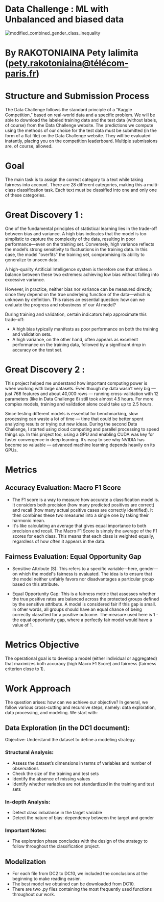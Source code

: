 # Data Challenge : ML with Unbalanced and biased data
![modified_combined_gender_class_inequality](https://github.com/user-attachments/assets/88b30289-6c95-4ca2-9bee-5ce595625394)


# By RAKOTONIAINA Pety Ialimita (pety.rakotoniaina@télécom-paris.fr)

# Structure and Submission Process
The Data Challenge follows the standard principle of a “Kaggle Competition,” based on real-world data and a specific problem. We will be able to download the labeled training data and the test data (without labels, of course) from the Data Challenge website. The predictions we compute using the methods of our choice for the test data must be submitted (in the form of a flat file) on the Data Challenge website. They will be evaluated instantly, placing you on the competition leaderboard. Multiple submissions are, of course, allowed.

# Goal
The main task is to assign the correct category to a text while taking fairness into account. There are 28 different categories, making this a multi-class classification task. Each text must be classified into one and only one of these categories. 

# Great Discovery 1 :
One of the fundamental principles of statistical learning lies in the trade-off between bias and variance. A high bias indicates that the model is too simplistic to capture the complexity of the data, resulting in poor performance—even on the training set. Conversely, high variance reflects the model’s strong sensitivity to fluctuations in the training data. In this case, the model "overfits" the training set, compromising its ability to generalize to unseen data.

A high-quality Artificial Intelligence system is therefore one that strikes a balance between these two extremes: achieving low bias without falling into excessive variance.

However, in practice, neither bias nor variance can be measured directly, since they depend on the true underlying function of the data—which is unknown by definition. This raises an essential question: how can we evaluate the progress and robustness of our AI model?

During training and validation, certain indicators help approximate this trade-off:
- A high bias typically manifests as poor performance on both the training and validation sets.
- A high variance, on the other hand, often appears as excellent performance on the training data, followed by a significant drop in accuracy on the test set.

# Great Discovery 2 : 
This project helped me understand how important computing power is when working with large datasets. Even though my data wasn’t very big — just 768 features and about 40,000 rows — running cross-validation with 12 parameters (like in Data Challenge 6) still took almost 4.5 hours. For more complex models, training and validation alone could take up to 2.5 hours.

Since testing different models is essential for benchmarking, slow processing can waste a lot of time — time that could be better spent analyzing results or trying out new ideas. During the second Data Challenge, I started using cloud computing and parallel processing to speed things up. In this project too, using a GPU and enabling CUDA was key for faster convergence in deep learning. It’s easy to see why NVIDIA has become so valuable — advanced machine learning depends heavily on its GPUs.

# Metrics
## Accuracy Evaluation: Macro F1 Score
- The F1 score is a way to measure how accurate a classification model is. It considers both precision (how many predicted positives are correct) and recall (how many actual positive cases are correctly identified). It then combines these two measures into a single one by taking their harmonic mean. 
- It's like calculating an average that gives equal importance to both precision and recall. The Macro F1 Score is simply the average of the F1 scores for each class. This means that each class is weighted equally, regardless of how often it appears in the data.

## Fairness Evaluation: Equal Opportunity Gap
- Sensitive Attribute (S): This refers to a specific variable—here, gender—on which the model's fairness is evaluated. The idea is to ensure that the model neither unfairly favors nor disadvantages a particular group based on this attribute.

- Equal Opportunity Gap: This is a fairness metric that assesses whether the true positive rates are balanced across the protected groups defined by the sensitive attribute. A model is considered fair if this gap is small. In other words, all groups should have an equal chance of being correctly classified for a positive outcome. The measure used here is 1 - the equal opportunity gap, where a perfectly fair model would have a value of 1.

# Metrics Objective
The operational goal is to develop a model (either individual or aggregated) that maximizes both accuracy (high Macro F1 Score) and fairness (fairness criterion close to 1).

# Work Approach
The question arises: how can we achieve our objective?
In general, we follow various cross-cutting and recursive steps, namely: data exploration, data processing, and modeling. 
We start with:

## Data Exploration (in the DC1 document):
Objective: Understand the dataset to define a modeling strategy.

### Structural Analysis:
- Assess the dataset’s dimensions in terms of variables and number of observations
- Check the size of the training and test sets
- Identify the absence of missing values
- Identify whether variables are not standardized in the training and test sets

### In-depth Analysis:
- Detect class imbalance in the target variable
- Detect the nature of bias: dependency between the target and gender

### Important Notes:
- The exploration phase concludes with the design of the strategy to follow throughout the classification project.

## Modelization


- For each file from DC2 to DC10, we included the conclusions at the beginning to make reading easier.
- The best model we obtained can be downloaded from DC10.
- There are two .py files containing the most frequently used functions throughout our work.

